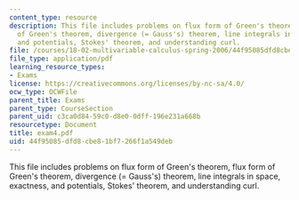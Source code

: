 ```yaml
---
content_type: resource
description: This file includes problems on flux form of Green's theorem, flux form
  of Green's theorem, divergence (= Gauss's) theorem, line integrals in space, exactness,
  and potentials, Stokes' theorem, and understanding curl.
file: /courses/18-02-multivariable-calculus-spring-2006/44f95085dfd8cbe81bf7266f1a549deb_exam4.pdf
file_type: application/pdf
learning_resource_types:
- Exams
license: https://creativecommons.org/licenses/by-nc-sa/4.0/
ocw_type: OCWFile
parent_title: Exams
parent_type: CourseSection
parent_uid: c3ca0d84-59c0-d8e0-0dff-196e231a668b
resourcetype: Document
title: exam4.pdf
uid: 44f95085-dfd8-cbe8-1bf7-266f1a549deb
---
```

This file includes problems on flux form of Green's theorem, flux form of Green's theorem, divergence (= Gauss's) theorem, line integrals in space, exactness, and potentials, Stokes' theorem, and understanding curl.